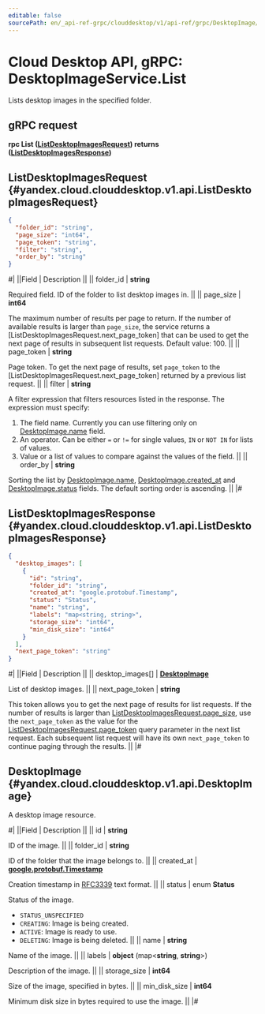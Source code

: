 ```yaml
---
editable: false
sourcePath: en/_api-ref-grpc/clouddesktop/v1/api-ref/grpc/DesktopImage/list.md
---
```


# Cloud Desktop API, gRPC: DesktopImageService.List

Lists desktop images in the specified folder.

## gRPC request

**rpc List ([ListDesktopImagesRequest](#yandex.cloud.clouddesktop.v1.api.ListDesktopImagesRequest)) returns ([ListDesktopImagesResponse](#yandex.cloud.clouddesktop.v1.api.ListDesktopImagesResponse))**

## ListDesktopImagesRequest {#yandex.cloud.clouddesktop.v1.api.ListDesktopImagesRequest}

```json
{
  "folder_id": "string",
  "page_size": "int64",
  "page_token": "string",
  "filter": "string",
  "order_by": "string"
}
```

#|
||Field | Description ||
|| folder_id | **string**

Required field. ID of the folder to list desktop images in. ||
|| page_size | **int64**

The maximum number of results per page to return. If the number of available
results is larger than `page_size`,
the service returns a [ListDesktopImagesRequest.next_page_token]
that can be used to get the next page of results in subsequent list requests.
Default value: 100. ||
|| page_token | **string**

Page token. To get the next page of results, set `page_token` to the
[ListDesktopImagesRequest.next_page_token] returned by a previous list request. ||
|| filter | **string**

A filter expression that filters resources listed in the response.
The expression must specify:
1. The field name. Currently you can use filtering only on [DesktopImage.name](#yandex.cloud.clouddesktop.v1.api.DesktopImage) field.
2. An operator. Can be either `=` or `!=` for single values, `IN` or `NOT IN` for lists of values.
3. Value or a list of values to compare against the values of the field. ||
|| order_by | **string**

Sorting the list by [DesktopImage.name](#yandex.cloud.clouddesktop.v1.api.DesktopImage), [DesktopImage.created_at](#yandex.cloud.clouddesktop.v1.api.DesktopImage) and [DesktopImage.status](#yandex.cloud.clouddesktop.v1.api.DesktopImage) fields.
The default sorting order is ascending. ||
|#

## ListDesktopImagesResponse {#yandex.cloud.clouddesktop.v1.api.ListDesktopImagesResponse}

```json
{
  "desktop_images": [
    {
      "id": "string",
      "folder_id": "string",
      "created_at": "google.protobuf.Timestamp",
      "status": "Status",
      "name": "string",
      "labels": "map<string, string>",
      "storage_size": "int64",
      "min_disk_size": "int64"
    }
  ],
  "next_page_token": "string"
}
```

#|
||Field | Description ||
|| desktop_images[] | **[DesktopImage](#yandex.cloud.clouddesktop.v1.api.DesktopImage)**

List of desktop images. ||
|| next_page_token | **string**

This token allows you to get the next page of results for list requests. If the number of results
is larger than [ListDesktopImagesRequest.page_size](#yandex.cloud.clouddesktop.v1.api.ListDesktopImagesRequest), use
the `next_page_token` as the value
for the [ListDesktopImagesRequest.page_token](#yandex.cloud.clouddesktop.v1.api.ListDesktopImagesRequest) query parameter
in the next list request. Each subsequent list request will have its own
`next_page_token` to continue paging through the results. ||
|#

## DesktopImage {#yandex.cloud.clouddesktop.v1.api.DesktopImage}

A desktop image resource.

#|
||Field | Description ||
|| id | **string**

ID of the image. ||
|| folder_id | **string**

ID of the folder that the image belongs to. ||
|| created_at | **[google.protobuf.Timestamp](https://developers.google.com/protocol-buffers/docs/reference/google.protobuf#timestamp)**

Creation timestamp in [RFC3339](https://www.ietf.org/rfc/rfc3339.txt) text format. ||
|| status | enum **Status**

Status of the image.

- `STATUS_UNSPECIFIED`
- `CREATING`: Image is being created.
- `ACTIVE`: Image is ready to use.
- `DELETING`: Image is being deleted. ||
|| name | **string**

Name of the image. ||
|| labels | **object** (map<**string**, **string**>)

Description of the image. ||
|| storage_size | **int64**

Size of the image, specified in bytes. ||
|| min_disk_size | **int64**

Minimum disk size in bytes required to use the image. ||
|#